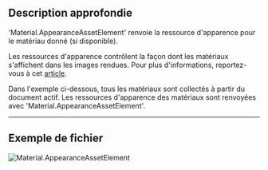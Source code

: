 ## Description approfondie
'Material.AppearanceAssetElement' renvoie la ressource d'apparence pour le matériau donné (si disponible).

Les ressources d'apparence contrôlent la façon dont les matériaux s'affichent dans les images rendues. Pour plus d'informations, reportez-vous à cet [article](https://help.autodesk.com/view/RVT/2025/FRA/?guid=GUID-6E3C9EF0-F657-4F79-90BD-A2FB88B0467D).

Dans l'exemple ci-dessous, tous les matériaux sont collectés à partir du document actif. Les ressources d'apparence des matériaux sont renvoyées avec 'Material.AppearanceAssetElement'.

___
## Exemple de fichier

![Material.AppearanceAssetElement](./Revit.Elements.Material.AppearanceAssetElement_img.jpg)
